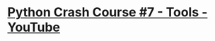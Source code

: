 # [Python Crash Course #7 - Tools - YouTube](https://youtu.be/xWIoTLWpDJ8?list=PL4cUxeGkcC9goeb7U1FXFdNszWetCmhfB "Python Crash Course #7 - Tools - YouTube")

